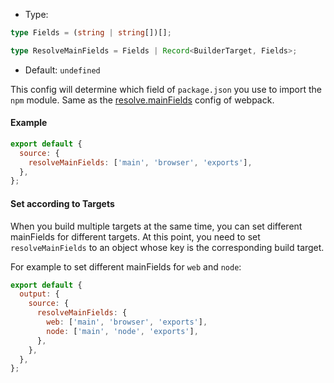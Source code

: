 - Type:

```ts
type Fields = (string | string[])[];

type ResolveMainFields = Fields | Record<BuilderTarget, Fields>;
```

- Default: `undefined`

This config will determine which field of `package.json` you use to import the `npm` module. Same as the [resolve.mainFields](https://webpack.js.org/configuration/resolve/#resolvemainfields) config of webpack.

#### Example

```js
export default {
  source: {
    resolveMainFields: ['main', 'browser', 'exports'],
  },
};
```

#### Set according to Targets

When you build multiple targets at the same time, you can set different mainFields for different targets. At this point, you need to set `resolveMainFields` to an object whose key is the corresponding build target.

For example to set different mainFields for `web` and `node`:

```js
export default {
  output: {
    source: {
      resolveMainFields: {
        web: ['main', 'browser', 'exports'],
        node: ['main', 'node', 'exports'],
      },
    },
  },
};
```
